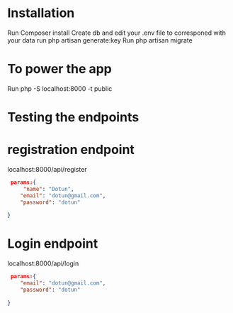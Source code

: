 # Installation

Run Composer install
Create db and edit your .env file to corresponed with your data
run php artisan generate:key
Run php artisan migrate


# To power the app
Run php -S localhost:8000 -t public


# Testing the endpoints

# registration endpoint

localhost:8000/api/register

```json
 params:{
     "name": "Dotun",
    "email": "dotun@gmail.com",
    "password": "dotun"
    
}
```


# Login endpoint

localhost:8000/api/login
```json
 params:{
    "email": "dotun@gmail.com",
    "password": "dotun"
    
}
```






